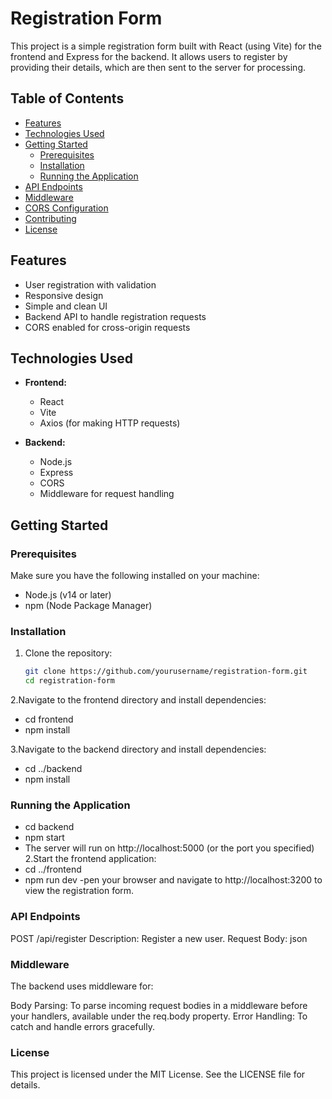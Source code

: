 # Registration Form

This project is a simple registration form built with React (using Vite) for the frontend and Express for the backend. It allows users to register by providing their details, which are then sent to the server for processing.

## Table of Contents

- [Features](#features)
- [Technologies Used](#technologies-used)
- [Getting Started](#getting-started)
  - [Prerequisites](#prerequisites)
  - [Installation](#installation)
  - [Running the Application](#running-the-application)
- [API Endpoints](#api-endpoints)
- [Middleware](#middleware)
- [CORS Configuration](#cors-configuration)
- [Contributing](#contributing)
- [License](#license)

## Features

- User registration with validation
- Responsive design
- Simple and clean UI
- Backend API to handle registration requests
- CORS enabled for cross-origin requests

## Technologies Used

- **Frontend:**
  - React
  - Vite
  - Axios (for making HTTP requests)

- **Backend:**
  - Node.js
  - Express
  - CORS
  - Middleware for request handling

## Getting Started

### Prerequisites

Make sure you have the following installed on your machine:

- Node.js (v14 or later)
- npm (Node Package Manager)

### Installation

1. Clone the repository:

   ```bash
   git clone https://github.com/yourusername/registration-form.git
   cd registration-form

2.Navigate to the frontend directory and install dependencies:
- cd frontend
- npm install

3.Navigate to the backend directory and install dependencies:
- cd ../backend
- npm install

### Running the Application
- cd backend
- npm start
- The server will run on http://localhost:5000 (or the port you specified)
2.Start the frontend application:
- cd ../frontend
- npm run dev
-pen your browser and navigate to http://localhost:3200 to view the registration form.

### API Endpoints
POST /api/register
Description: Register a new user.
Request Body:
json

### Middleware
The backend uses middleware for:

Body Parsing: To parse incoming request bodies in a middleware before your handlers, available under the req.body property.
Error Handling: To catch and handle errors gracefully.


### License
This project is licensed under the MIT License. See the LICENSE file for details.

